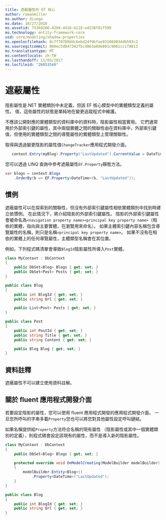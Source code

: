 ```yaml
---
title: 遮蔽屬性的 EF 核心
author: rowanmiller
ms.author: divega
ms.date: 10/27/2016
ms.assetid: 75369266-d2b9-4416-b118-ed238f81f599
ms.technology: entity-framework-core
uid: core/modeling/shadow-properties
ms.openlocfilehash: 8c7f70789ddc6ebd24f9bfae931069834db593c2
ms.sourcegitcommit: 860ec5d047342fbc4063a0de881c9861cc1f8813
ms.translationtype: MT
ms.contentlocale: zh-TW
ms.lasthandoff: 11/05/2017
ms.locfileid: "26053548"
---
```

# <a name="shadow-properties"></a>遮蔽屬性

陰影屬性是.NET 實體類別中未定義，但該 EF 核心模型中的實體類型定義的屬性。 值，這些屬性的狀態是單純地在變更追蹤程式中維護。

不應該公開對應的實體類型的資料庫中的資料時，陰影屬性相當實用。 它們通常用於外部索引鍵的屬性，其中兩個實體之間的關聯性由在資料庫中，外部索引鍵值，但使用的實體類型之間的導覽屬性的實體類型上管理關聯性。

取得與透過變更陰影的屬性值`ChangeTracker`應用程式開發介面。

``` csharp
   context.Entry(myBlog).Property("LastUpdated").CurrentValue = DateTime.Now;
```

您可以透過 LINQ 查詢中參考遮蔽屬性`EF.Property`靜態方法。

``` csharp
var blogs = context.Blogs
    .OrderBy(b => EF.Property<DateTime>(b, "LastUpdated"));
```

## <a name="conventions"></a>慣例

遮蔽屬性可以在探索到的關聯性，但沒有外部索引鍵屬性相依實體類別中找到時建立依慣例。 在此情況下，將介紹陰影的外部索引鍵屬性。 陰影的外部索引鍵屬性會被命名為`<navigation property name><principal key property name>`（相依的實體，指向與主要實體，在瀏覽用來命名）。 如果主體索引鍵內容名稱包含導覽屬性的名稱，則只是名稱`<principal key property name>`。 如果不沒有在相依的實體上的任何導覽屬性，主體類型名稱會在其位置。

例如，下列程式碼清單會導致`BlogId`陰影屬性所導入`Post`實體。

<!-- [!code-csharp[Main](samples/core/Modeling/Conventions/Samples/ShadowForeignKey.cs)] -->
``` csharp
class MyContext : DbContext
{
    public DbSet<Blog> Blogs { get; set; }
    public DbSet<Post> Posts { get; set; }
}

public class Blog
{
    public int BlogId { get; set; }
    public string Url { get; set; }

    public List<Post> Posts { get; set; }
}

public class Post
{
    public int PostId { get; set; }
    public string Title { get; set; }
    public string Content { get; set; }

    public Blog Blog { get; set; }
}
```

## <a name="data-annotations"></a>資料註釋

遮蔽屬性不可以建立使用資料註解。

## <a name="fluent-api"></a>關於 fluent 應用程式開發介面

若要設定陰影的屬性，您可以使用 fluent 應用程式開發的應用程式開發介面。 一旦您所呼叫的字串多載`Property`您也可以將您對其他屬性設定呼叫鏈結。

如果名稱提供給`Property`方法符合名稱的現有屬性 （陰影屬性或其中一個實體類別的定義），則程式碼會設定該現有的屬性，而不是導入新的陰影屬性。

<!-- [!code-csharp[Main](samples/core/Modeling/FluentAPI/Samples/ShadowProperty.cs?highlight=7,8)] -->
``` csharp
class MyContext : DbContext
{
    public DbSet<Blog> Blogs { get; set; }

    protected override void OnModelCreating(ModelBuilder modelBuilder)
    {
        modelBuilder.Entity<Blog>()
            .Property<DateTime>("LastUpdated");
    }
}

public class Blog
{
    public int BlogId { get; set; }
    public string Url { get; set; }
}
```
